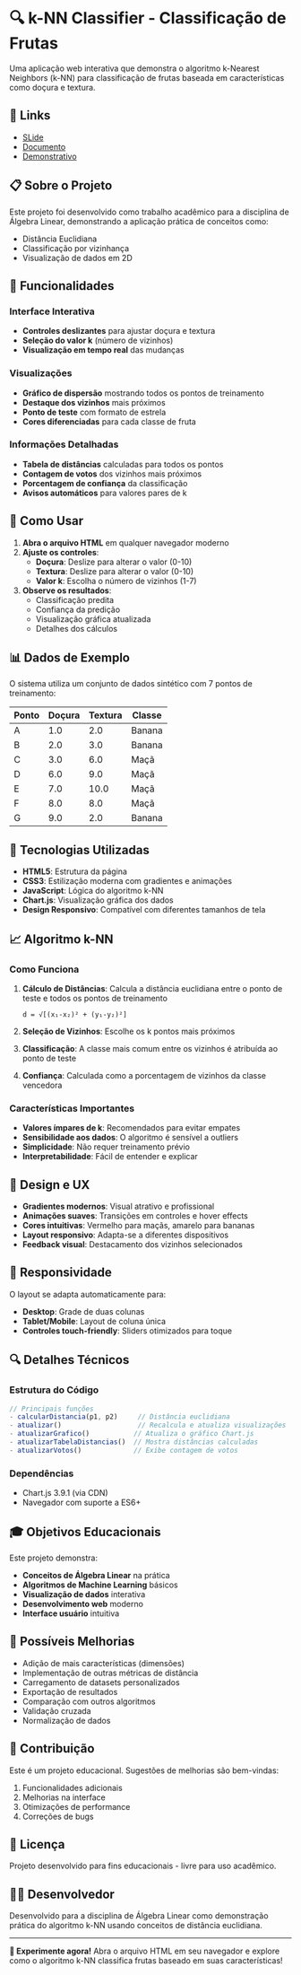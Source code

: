 # 🔍 k-NN Classifier - Classificação de Frutas

Uma aplicação web interativa que demonstra o algoritmo k-Nearest Neighbors (k-NN) para classificação de frutas baseada em características como doçura e textura.
## 🔗 Links 
- [SLide](https://www.canva.com/design/DAGsW5P_Fgc/9AHrHyGO0ewofR5cAJjfBA/edit?utm_content=DAGsW5P_Fgc&utm_campaign=designshare&utm_medium=link2&utm_source=sharebutton)
- [Documento](https://docs.google.com/document/d/1qVt1BDTsA-nikqle82-3vVd6hRodPWb6/edit?usp=sharing&ouid=101498868145238751132&rtpof=true&sd=true)
- [Demonstrativo](https://felpsranger.github.io/K-NN/)

## 📋 Sobre o Projeto

Este projeto foi desenvolvido como trabalho acadêmico para a disciplina de Álgebra Linear, demonstrando a aplicação prática de conceitos como:
- Distância Euclidiana
- Classificação por vizinhança
- Visualização de dados em 2D

## 🎯 Funcionalidades

### Interface Interativa
- **Controles deslizantes** para ajustar doçura e textura
- **Seleção do valor k** (número de vizinhos)
- **Visualização em tempo real** das mudanças

### Visualizações
- **Gráfico de dispersão** mostrando todos os pontos de treinamento
- **Destaque dos vizinhos** mais próximos
- **Ponto de teste** com formato de estrela
- **Cores diferenciadas** para cada classe de fruta

### Informações Detalhadas
- **Tabela de distâncias** calculadas para todos os pontos
- **Contagem de votos** dos vizinhos mais próximos
- **Porcentagem de confiança** da classificação
- **Avisos automáticos** para valores pares de k

## 🚀 Como Usar

1. **Abra o arquivo HTML** em qualquer navegador moderno
2. **Ajuste os controles**:
   - **Doçura**: Deslize para alterar o valor (0-10)
   - **Textura**: Deslize para alterar o valor (0-10)
   - **Valor k**: Escolha o número de vizinhos (1-7)
3. **Observe os resultados**:
   - Classificação predita
   - Confiança da predição
   - Visualização gráfica atualizada
   - Detalhes dos cálculos

## 📊 Dados de Exemplo

O sistema utiliza um conjunto de dados sintético com 7 pontos de treinamento:

| Ponto | Doçura | Textura | Classe |
|-------|---------|---------|---------|
| A     | 1.0     | 2.0     | Banana  |
| B     | 2.0     | 3.0     | Banana  |
| C     | 3.0     | 6.0     | Maçã    |
| D     | 6.0     | 9.0     | Maçã    |
| E     | 7.0     | 10.0    | Maçã    |
| F     | 8.0     | 8.0     | Maçã    |
| G     | 9.0     | 2.0     | Banana  |

## 🔧 Tecnologias Utilizadas

- **HTML5**: Estrutura da página
- **CSS3**: Estilização moderna com gradientes e animações
- **JavaScript**: Lógica do algoritmo k-NN
- **Chart.js**: Visualização gráfica dos dados
- **Design Responsivo**: Compatível com diferentes tamanhos de tela

## 📈 Algoritmo k-NN

### Como Funciona

1. **Cálculo de Distâncias**: Calcula a distância euclidiana entre o ponto de teste e todos os pontos de treinamento
   ```
   d = √[(x₁-x₂)² + (y₁-y₂)²]
   ```

2. **Seleção de Vizinhos**: Escolhe os k pontos mais próximos

3. **Classificação**: A classe mais comum entre os vizinhos é atribuída ao ponto de teste

4. **Confiança**: Calculada como a porcentagem de vizinhos da classe vencedora

### Características Importantes

- **Valores ímpares de k**: Recomendados para evitar empates
- **Sensibilidade aos dados**: O algoritmo é sensível a outliers
- **Simplicidade**: Não requer treinamento prévio
- **Interpretabilidade**: Fácil de entender e explicar

## 🎨 Design e UX

- **Gradientes modernos**: Visual atrativo e profissional
- **Animações suaves**: Transições em controles e hover effects
- **Cores intuitivas**: Vermelho para maçãs, amarelo para bananas
- **Layout responsivo**: Adapta-se a diferentes dispositivos
- **Feedback visual**: Destacamento dos vizinhos selecionados

## 📱 Responsividade

O layout se adapta automaticamente para:
- **Desktop**: Grade de duas colunas
- **Tablet/Mobile**: Layout de coluna única
- **Controles touch-friendly**: Sliders otimizados para toque

## 🔍 Detalhes Técnicos

### Estrutura do Código
```javascript
// Principais funções
- calcularDistancia(p1, p2)     // Distância euclidiana
- atualizar()                   // Recalcula e atualiza visualizações
- atualizarGrafico()           // Atualiza o gráfico Chart.js
- atualizarTabelaDistancias()  // Mostra distâncias calculadas
- atualizarVotos()             // Exibe contagem de votos
```

### Dependências
- Chart.js 3.9.1 (via CDN)
- Navegador com suporte a ES6+

## 🎓 Objetivos Educacionais

Este projeto demonstra:
- **Conceitos de Álgebra Linear** na prática
- **Algoritmos de Machine Learning** básicos
- **Visualização de dados** interativa
- **Desenvolvimento web** moderno
- **Interface usuário** intuitiva

## 📝 Possíveis Melhorias

- Adição de mais características (dimensões)
- Implementação de outras métricas de distância
- Carregamento de datasets personalizados
- Exportação de resultados
- Comparação com outros algoritmos
- Validação cruzada
- Normalização de dados

## 🤝 Contribuição

Este é um projeto educacional. Sugestões de melhorias são bem-vindas:
1. Funcionalidades adicionais
2. Melhorias na interface
3. Otimizações de performance
4. Correções de bugs

## 📄 Licença

Projeto desenvolvido para fins educacionais - livre para uso acadêmico.

## 👨‍💻 Desenvolvedor

Desenvolvido para a disciplina de Álgebra Linear como demonstração prática do algoritmo k-NN usando conceitos de distância euclidiana.

---

**🎯 Experimente agora!** Abra o arquivo HTML em seu navegador e explore como o algoritmo k-NN classifica frutas baseado em suas características!
